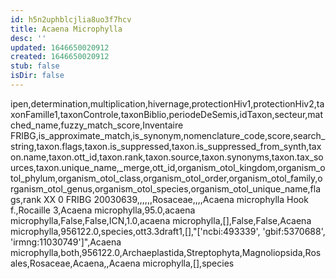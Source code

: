 ```yaml
---
id: h5n2uphblcjlia8uo3f7hcv
title: Acaena Microphylla
desc: ''
updated: 1646650020912
created: 1646650020912
stub: false
isDir: false
---
```

ipen,determination,multiplication,hivernage,protectionHiv1,protectionHiv2,taxonFamille1,taxonControle,taxonBiblio,periodeDeSemis,idTaxon,secteur,matched_name,fuzzy_match_score,Inventaire FRIBG,is_approximate_match,is_synonym,nomenclature_code,score,search_string,taxon.flags,taxon.is_suppressed,taxon.is_suppressed_from_synth,taxon.name,taxon.ott_id,taxon.rank,taxon.source,taxon.synonyms,taxon.tax_sources,taxon.unique_name,_merge,ott_id,organism_otol_kingdom,organism_otol_phylum,organism_otol_class,organism_otol_order,organism_otol_family,organism_otol_genus,organism_otol_species,organism_otol_unique_name,flags,rank
XX 0 FRIBG 20030639,,,,,,Rosaceae,,,,Acaena microphylla Hook f.,Rocaille 3,Acaena microphylla,95.0,acaena microphylla,False,False,ICN,1.0,acaena microphylla,[],False,False,Acaena microphylla,956122.0,species,ott3.3draft1,[],"['ncbi:493339', 'gbif:5370688', 'irmng:11030749']",Acaena microphylla,both,956122.0,Archaeplastida,Streptophyta,Magnoliopsida,Rosales,Rosaceae,Acaena,,Acaena microphylla,[],species
